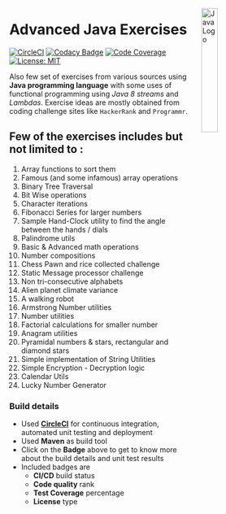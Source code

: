 <img src="https://seeklogo.com/images/J/java-logo-7F8B35BAB3-seeklogo.com.png"
     alt="Java Logo"
     style="float: right; margin-left: 10px;" 
     width="25%"
     height="25%"
     align="right"/>

# Advanced Java Exercises

[![CircleCI](https://circleci.com/gh/Vignesh-Durairaj/Java-Exercises.svg?style=svg)](https://circleci.com/gh/Vignesh-Durairaj/Java-Exercises) 
[![Codacy Badge](https://api.codacy.com/project/badge/Grade/90a4e8d774414db5a3805b2d62fd2f4e)](https://app.codacy.com/app/Vignesh-Durairaj/Java-Exercises?utm_source=github.com&utm_medium=referral&utm_content=Vignesh-Durairaj/Java-Exercises&utm_campaign=Badge_Grade_Dashboard) [![Code Coverage](https://codecov.io/gh/Vignesh-Durairaj/Java-Exercises/branch/development/graph/badge.svg)](https://codecov.io/gh/Vignesh-Durairaj/Java-Exercises) [![License: MIT](https://img.shields.io/badge/License-MIT-blue.svg)](https://opensource.org/licenses/MIT)

Also few set of exercises from various sources using **Java programming language** with some uses of functional programming using *Java 8 streams* and *Lambdas*. Exercise ideas are mostly obtained from coding challenge sites like `HackerRank` and `Programmr`.

## Few of the exercises includes but not limited to :

1. Array functions to sort them
2. Famous (and some infamous) array operations
3. Binary Tree Traversal
4. Bit Wise operations
5. Character iterations
6. Fibonacci Series for larger numbers
7. Sample Hand-Clock utility to find the angle between the hands / dials
8. Palindrome utils
9. Basic & Advanced math operations
10. Number compositions
11. Chess Pawn and rice collected challenge
12. Static Message processor challenge
13. Non tri-consecutive alphabets
14. Alien planet climate variance
15. A walking robot
16. Armstrong Number utilities
17. Number utilities
18. Factorial calculations for smaller number
19. Anagram utilities
20. Pyramidal numbers & stars, rectangular and diamond stars
21. Simple implementation of String Utilities
22. Simple Encryption - Decryption logic
23. Calendar Utils
24. Lucky Number Generator


### Build details
- Used **[CircleCI](https://circleci.com/)** for continuous integration, automated unit testing and deployment
- Used **Maven** as build tool
- Click on the **Badge** above to get to know more about the build details and unit test results
- Included badges are
  - **CI/CD** build status
  - **Code quality** rank
  - **Test Coverage** percentage
  - **License** type

